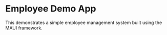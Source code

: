 # Employee Demo App

This demonstrates a simple employee management system built using the MAUI framework.
